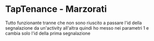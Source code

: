 # TapTenance - Marzorati

Tutto funzionante tranne che non sono riuscito a passare l'id della segnalazione da un'activity all'altra quindi ho messo nei parametri 1 e cambia solo l'id della prima segnalazione
